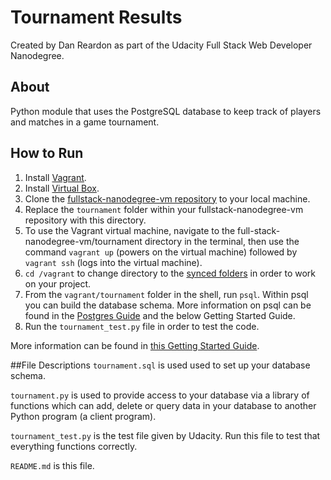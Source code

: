 # Tournament Results
Created by Dan Reardon as part of the Udacity Full Stack Web Developer Nanodegree.

## About
Python module that uses the PostgreSQL database to keep track of players and matches in a game tournament.

## How to Run
1. Install [Vagrant](https://www.vagrantup.com/).
2. Install [Virtual Box](https://www.virtualbox.org/).
3. Clone the [fullstack-nanodegree-vm repository](\https://github.com/udacity/fullstack-nanodegree-vm) to your local machine.
4. Replace the <code>tournament</code> folder within your fullstack-nanodegree-vm repository with this directory.
5. To use the Vagrant virtual machine, navigate to the full-stack-nanodegree-vm/tournament directory in the terminal, then use the command <code>vagrant up</code> (powers on the virtual machine) followed by <code>vagrant ssh</code> (logs into the virtual machine).
6. <code>cd /vagrant</code> to change directory to the [synced folders](http://docs.vagrantup.com/v2/getting-started/synced_folders.html) in order to work on your project.
7. From the <code>vagrant/tournament</code> folder in the shell, run <code>psql</code>. Within psql you can build the database schema. More information on psql can be found in the [Postgres Guide](http://postgresguide.com/utilities/psql.html) and the below Getting Started Guide.
8. Run the <code>tournament_test.py</code> file in order to test the code.

More information can be found in [this Getting Started Guide](https://docs.google.com/document/d/16IgOm4XprTaKxAa8w02y028oBECOoB1EI1ReddADEeY/pub?embedded=true).

##File Descriptions
<code>tournament.sql</code> is used used to set up your database schema.

<code>tournament.py</code> is used to provide access to your database via a library of
functions which can add, delete or query data in your database to another Python program (a client program).

<code>tournament_test.py</code> is the test file given by Udacity. Run this file to test that everything functions correctly.

<code>README.md</code> is this file.
